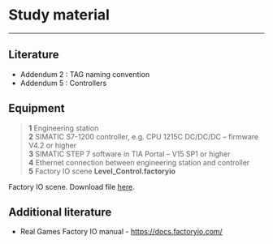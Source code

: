 # Study material
_____________________________________
## Literature
- Addendum 2 : TAG naming convention
- Addendum 5 : Controllers

## Equipment

> **1** Engineering station <br>
> **2** SIMATIC S7-1200 controller, e.g. CPU 1215C DC/DC/DC – firmware V4.2 or higher <br>
> **3** SIMATIC STEP 7 software in TIA Portal – V15 SP1 or higher <br>
> **4** Ethernet connection between engineering station and controller <br>
> **5** Factory IO scene **Level_Control.factoryio**

Factory IO scene. Download file <a href="./Ex04/Documents/Level_Control.factoryio">here</a>.</p>

## Additional literature
*  Real Games Factory IO manual - https://docs.factoryio.com/
